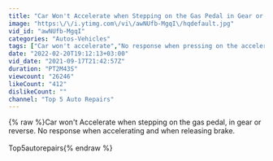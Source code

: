 ```yaml
---
title: "Car Won't Accelerate when Stepping on the Gas Pedal in Gear or Reverse 6 Reasons Why"
image: "https:\/\/i.ytimg.com\/vi\/awNUfb-MgqI\/hqdefault.jpg"
vid_id: "awNUfb-MgqI"
categories: "Autos-Vehicles"
tags: ["Car won't accelerate","No response when pressing on the accelerator","Car not accelerating when pressing on the gas pedal"]
date: "2022-02-20T19:12:13+03:00"
vid_date: "2021-09-17T21:42:57Z"
duration: "PT2M43S"
viewcount: "26246"
likeCount: "412"
dislikeCount: ""
channel: "Top 5 Auto Repairs"
---
```

{% raw %}Car won't Accelerate when stepping on the gas pedal, in gear or reverse. No response when accelerating and when releasing brake.<br /><br />Top5autorepairs{% endraw %}
